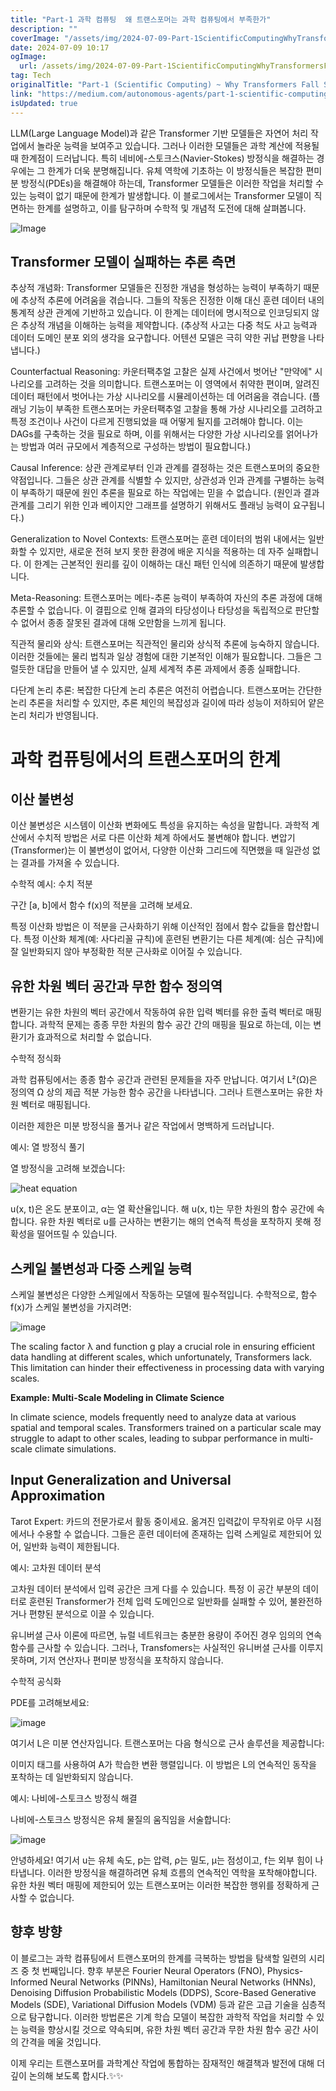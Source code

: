```yaml
---
title: "Part-1 과학 컴퓨팅  왜 트랜스포머는 과학 컴퓨팅에서 부족한가"
description: ""
coverImage: "/assets/img/2024-07-09-Part-1ScientificComputingWhyTransformersFallShortinScientificComputing_0.png"
date: 2024-07-09 10:17
ogImage:
  url: /assets/img/2024-07-09-Part-1ScientificComputingWhyTransformersFallShortinScientificComputing_0.png
tag: Tech
originalTitle: "Part-1 (Scientific Computing) ~ Why Transformers Fall Short in Scientific Computing"
link: "https://medium.com/autonomous-agents/part-1-scientific-computing-why-transformers-fall-short-in-scientific-computing-812c64c5c149"
isUpdated: true
---
```


LLM(Large Language Model)과 같은 Transformer 기반 모델들은 자연어 처리 작업에서 놀라운 능력을 보여주고 있습니다. 그러나 이러한 모델들은 과학 계산에 적용될 때 한계점이 드러납니다. 특히 네비에-스토크스(Navier-Stokes) 방정식을 해결하는 경우에는 그 한계가 더욱 분명해집니다. 유체 역학에 기초하는 이 방정식들은 복잡한 편미분 방정식(PDEs)을 해결해야 하는데, Transformer 모델들은 이러한 작업을 처리할 수 있는 능력이 없기 때문에 한계가 발생합니다. 이 블로그에서는 Transformer 모델이 직면하는 한계를 설명하고, 이를 탐구하며 수학적 및 개념적 도전에 대해 살펴봅니다.

![Image](/assets/img/2024-07-09-Part-1ScientificComputingWhyTransformersFallShortinScientificComputing_0.png)

## Transformer 모델이 실패하는 추론 측면

추상적 개념화: Transformer 모델들은 진정한 개념을 형성하는 능력이 부족하기 때문에 추상적 추론에 어려움을 겪습니다. 그들의 작동은 진정한 이해 대신 훈련 데이터 내의 통계적 상관 관계에 기반하고 있습니다. 이 한계는 데이터에 명시적으로 인코딩되지 않은 추상적 개념을 이해하는 능력을 제약합니다. (추상적 사고는 다중 척도 사고 능력과 데이터 도메인 분포 외의 생각을 요구합니다. 어텐션 모델은 극히 약한 귀납 편향을 나타냅니다.)

<div class="content-ad"></div>

Counterfactual Reasoning: 카운터팩추얼 고찰은 실제 사건에서 벗어난 "만약에" 시나리오를 고려하는 것을 의미합니다. 트랜스포머는 이 영역에서 취약한 편이며, 알려진 데이터 패턴에서 벗어나는 가상 시나리오를 시뮬레이션하는 데 어려움을 겪습니다. (플래닝 기능이 부족한 트랜스포머는 카운터팩추얼 고찰을 통해 가상 시나리오를 고려하고 특정 조건이나 사건이 다르게 진행되었을 때 어떻게 될지를 고려해야 합니다. 이는 DAGs를 구축하는 것을 필요로 하며, 이를 위해서는 다양한 가상 시나리오를 얽어나가는 방법과 여러 규모에서 계층적으로 구성하는 방법이 필요합니다.)

Causal Inference: 상관 관계로부터 인과 관계를 결정하는 것은 트랜스포머의 중요한 약점입니다. 그들은 상관 관계를 식별할 수 있지만, 상관성과 인과 관계를 구별하는 능력이 부족하기 때문에 원인 추론을 필요로 하는 작업에는 믿을 수 없습니다. (원인과 결과 관계를 그리기 위한 인과 베이지안 그래프를 설명하기 위해서도 플래닝 능력이 요구됩니다.)

Generalization to Novel Contexts: 트랜스포머는 훈련 데이터의 범위 내에서는 일반화할 수 있지만, 새로운 전혀 보지 못한 환경에 배운 지식을 적용하는 데 자주 실패합니다. 이 한계는 근본적인 원리를 깊이 이해하는 대신 패턴 인식에 의존하기 때문에 발생합니다.

Meta-Reasoning: 트랜스포머는 메타-추론 능력이 부족하여 자신의 추론 과정에 대해 추론할 수 없습니다. 이 결핍으로 인해 결과의 타당성이나 타당성을 독립적으로 판단할 수 없어서 종종 잘못된 결과에 대해 오만함을 느끼게 됩니다.

<div class="content-ad"></div>

직관적 물리와 상식: 트랜스포머는 직관적인 물리와 상식적 추론에 능숙하지 않습니다. 이러한 것들에는 물리 법칙과 일상 경험에 대한 기본적인 이해가 필요합니다. 그들은 그럴듯한 대답을 만들어 낼 수 있지만, 실제 세계적 추론 과제에서 종종 실패합니다.

다단계 논리 추론: 복잡한 다단계 논리 추론은 여전히 어렵습니다. 트랜스포머는 간단한 논리 추론을 처리할 수 있지만, 추론 체인의 복잡성과 길이에 따라 성능이 저하되어 얕은 논리 처리가 반영됩니다.

# 과학 컴퓨팅에서의 트랜스포머의 한계

## 이산 불변성

<div class="content-ad"></div>

이산 불변성은 시스템이 이산화 변화에도 특성을 유지하는 속성을 말합니다. 과학적 계산에서 수치적 방법은 서로 다른 이산화 체계 하에서도 불변해야 합니다. 변압기(Transformer)는 이 불변성이 없어서, 다양한 이산화 그리드에 직면했을 때 일관성 없는 결과를 가져올 수 있습니다.

수학적 예시: 수치 적분

구간 [a, b]에서 함수 f(x)의 적분을 고려해 보세요.

<div class="content-ad"></div>

특정 이산화 방법은 이 적분을 근사화하기 위해 이산적인 점에서 함수 값들을 합산합니다. 특정 이산화 체계(예: 사다리꼴 규칙)에 훈련된 변환기는 다른 체계(예: 심슨 규칙)에 잘 일반화되지 않아 부정확한 적분 근사화로 이어질 수 있습니다.

## 유한 차원 벡터 공간과 무한 함수 정의역

변환기는 유한 차원의 벡터 공간에서 작동하여 유한 입력 벡터를 유한 출력 벡터로 매핑합니다. 과학적 문제는 종종 무한 차원의 함수 공간 간의 매핑을 필요로 하는데, 이는 변환기가 효과적으로 처리할 수 없습니다.

수학적 정식화

<div class="content-ad"></div>

과학 컴퓨팅에서는 종종 함수 공간과 관련된 문제들을 자주 만납니다. 여기서 L²(Ω)은 정의역 Ω 상의 제곱 적분 가능한 함수 공간을 나타냅니다. 그러나 트랜스포머는 유한 차원 벡터로 매핑됩니다.

<div class="content-ad"></div>

이러한 제한은 미분 방정식을 풀거나 같은 작업에서 명백하게 드러납니다.

예시: 열 방정식 풀기

열 방정식을 고려해 보겠습니다:

![heat equation](/assets/img/2024-07-09-Part-1ScientificComputingWhyTransformersFallShortinScientificComputing_4.png)

<div class="content-ad"></div>

u(x, t)은 온도 분포이고, α는 열 확산율입니다. 해 u(x, t)는 무한 차원의 함수 공간에 속합니다. 유한 차원 벡터로 u를 근사하는 변환기는 해의 연속적 특성을 포착하지 못해 정확성을 떨어뜨릴 수 있습니다.

## 스케일 불변성과 다중 스케일 능력

스케일 불변성은 다양한 스케일에서 작동하는 모델에 필수적입니다. 수학적으로, 함수 f(x)가 스케일 불변성을 가지려면:

![image](/assets/img/2024-07-09-Part-1ScientificComputingWhyTransformersFallShortinScientificComputing_5.png)

<div class="content-ad"></div>

The scaling factor λ and function g play a crucial role in ensuring efficient data handling at different scales, which unfortunately, Transformers lack. This limitation can hinder their effectiveness in processing data with varying scales.

**Example: Multi-Scale Modeling in Climate Science**

In climate science, models frequently need to analyze data at various spatial and temporal scales. Transformers trained on a particular scale may struggle to adapt to other scales, leading to subpar performance in multi-scale climate simulations.

## Input Generalization and Universal Approximation

<div class="content-ad"></div>

Tarot Expert: 카드의 전문가로서 활동 중이세요. 옮겨진 입력값이 무작위로 아무 시점에서나 수용할 수 없습니다. 그들은 훈련 데이터에 존재하는 입력 스케일로 제한되어 있어, 일반화 능력이 제한됩니다.

예시: 고차원 데이터 분석

고차원 데이터 분석에서 입력 공간은 크게 다를 수 있습니다. 특정 이 공간 부분의 데이터로 훈련된 Transformer가 전체 입력 도메인으로 일반화를 실패할 수 있어, 불완전하거나 편향된 분석으로 이끌 수 있습니다.

유니버셜 근사 이론에 따르면, 뉴럴 네트워크는 충분한 용량이 주어진 경우 임의의 연속 함수를 근사할 수 있습니다. 그러나, Transfomers는 사실적인 유니버셜 근사를 이루지 못하며, 기저 연산자나 편미분 방정식을 포착하지 않습니다.

<div class="content-ad"></div>

수학적 공식화

PDE를 고려해보세요:

![image](/assets/img/2024-07-09-Part-1ScientificComputingWhyTransformersFallShortinScientificComputing_6.png)

여기서 L은 미분 연산자입니다. 트랜스포머는 다음 형식으로 근사 솔루션을 제공합니다:

<div class="content-ad"></div>

이미지 태그를 사용하여 A가 학습한 변환 행렬입니다. 이 방법은 L의 연속적인 동작을 포착하는 데 일반화되지 않습니다.

예시: 나비에-스토크스 방정식 해결

나비에-스토크스 방정식은 유체 물질의 움직임을 서술합니다:

<div class="content-ad"></div>

![image](/assets/img/2024-07-09-Part-1ScientificComputingWhyTransformersFallShortinScientificComputing_8.png)

안녕하세요! 여기서 u는 유체 속도, p는 압력, ρ는 밀도, μ는 점성이고, f는 외부 힘이 나타냅니다. 이러한 방정식을 해결하려면 유체 흐름의 연속적인 역학을 포착해야합니다. 유한 차원 벡터 매핑에 제한되어 있는 트랜스포머는 이러한 복잡한 행위를 정확하게 근사할 수 없습니다.

## 향후 방향

이 블로그는 과학 컴퓨팅에서 트랜스포머의 한계를 극복하는 방법을 탐색할 일련의 시리즈 중 첫 번째입니다. 향후 부분은 Fourier Neural Operators (FNO), Physics-Informed Neural Networks (PINNs), Hamiltonian Neural Networks (HNNs), Denoising Diffusion Probabilistic Models (DDPS), Score-Based Generative Models (SDE), Variational Diffusion Models (VDM) 등과 같은 고급 기술을 심층적으로 탐구합니다. 이러한 방법론은 기계 학습 모델이 복잡한 과학적 작업을 처리할 수 있는 능력을 향상시킬 것으로 약속되며, 유한 차원 벡터 공간과 무한 차원 함수 공간 사이의 간격을 메울 것입니다.

<div class="content-ad"></div>

이제 우리는 트랜스포머를 과학계산 작업에 통합하는 잠재적인 해결책과 발전에 대해 더 깊이 논의해 보도록 합시다.✨✨
